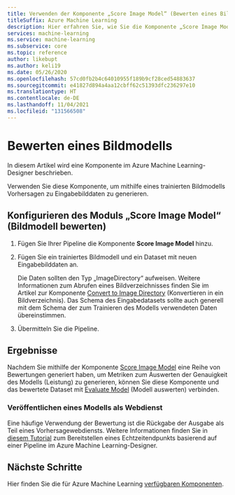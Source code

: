 ```yaml
---
title: Verwenden der Komponente „Score Image Model“ (Bewerten eines Bildmodells)
titleSuffix: Azure Machine Learning
description: Hier erfahren Sie, wie Sie die Komponente „Score Image Model“ in Azure Machine Learning verwenden können, um Vorhersagen mithilfe eines trainierten Bildmodells zu generieren.
services: machine-learning
ms.service: machine-learning
ms.subservice: core
ms.topic: reference
author: likebupt
ms.author: keli19
ms.date: 05/26/2020
ms.openlocfilehash: 57cd0fb2b4c64010955f189b9cf28ced54883637
ms.sourcegitcommit: e41827d894a4aa12cbff62c51393dfc236297e10
ms.translationtype: HT
ms.contentlocale: de-DE
ms.lasthandoff: 11/04/2021
ms.locfileid: "131566508"
---
```

# <a name="score-image-model"></a>Bewerten eines Bildmodells

In diesem Artikel wird eine Komponente im Azure Machine Learning-Designer beschrieben.

Verwenden Sie diese Komponente, um mithilfe eines trainierten Bildmodells Vorhersagen zu Eingabebilddaten zu generieren.

## <a name="how-to-configure-score-image-model"></a>Konfigurieren des Moduls „Score Image Model“ (Bildmodell bewerten)

1. Fügen Sie Ihrer Pipeline die Komponente **Score Image Model** hinzu.

2. Fügen Sie ein trainiertes Bildmodell und ein Dataset mit neuen Eingabebilddaten an. 

    Die Daten sollten den Typ „ImageDirectory“ aufweisen. Weitere Informationen zum Abrufen eines Bildverzeichnisses finden Sie im Artikel zur Komponente [Convert to Image Directory](convert-to-image-directory.md) (Konvertieren in ein Bildverzeichnis). Das Schema des Eingabedatasets sollte auch generell mit dem Schema der zum Trainieren des Modells verwendeten Daten übereinstimmen.

3. Übermitteln Sie die Pipeline.

## <a name="results"></a>Ergebnisse

Nachdem Sie mithilfe der Komponente [Score Image Model](score-image-model.md) eine Reihe von Bewertungen generiert haben, um Metriken zum Auswerten der Genauigkeit des Modells (Leistung) zu generieren, können Sie diese Komponente und das bewertete Dataset mit [Evaluate Model](evaluate-model.md) (Modell auswerten) verbinden. 

### <a name="publish-scores-as-a-web-service"></a>Veröffentlichen eines Modells als Webdienst

Eine häufige Verwendung der Bewertung ist die Rückgabe der Ausgabe als Teil eines Vorhersagewebdiensts. Weitere Informationen finden Sie in [diesem Tutorial](../tutorial-designer-automobile-price-deploy.md) zum Bereitstellen eines Echtzeitendpunkts basierend auf einer Pipeline im Azure Machine Learning-Designer.

## <a name="next-steps"></a>Nächste Schritte

Hier finden Sie die für Azure Machine Learning [verfügbaren Komponenten](component-reference.md).